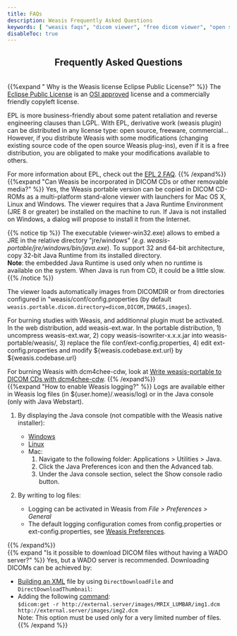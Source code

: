 ```yaml
---
title: FAQs
description: Weasis Frequently Asked Questions
keywords: [ "weasis faqs", "dicom viewer", "free dicom viewer", "open source dicom viewer", "weasis dicom viewer",  "multi-platform dicom viewer", "dicom", "pacs", "pacs viewer" ]
disableToc: true
---
```


## <center>Frequently Asked Questions</center>
<br>
{{%expand " Why is the Weasis license Eclipse Public License?" %}}
The <a target="_blank" href="http://www.eclipse.org/legal/epl-v20.html">Eclipse Public License</a> is an <a target="_blank" href="http://www.opensource.org">OSI approved</a> license and a commercially friendly copyleft license.

EPL is more business-friendly about some patent retaliation and reverse engineering clauses than LGPL. With EPL, derivative work (weasis plugin) can be distributed in any license type: open source, freeware, commercial... However, if you distribute Weasis with some modifications (changing existing source code of the open source Weasis plug-ins), even if it is a free distribution, you are obligated to make your modifications available to others.

For more information about EPL, check out the <a target="_blank" href="http://www.eclipse.org/legal/epl-2.0/faq.php">EPL 2 FAQ</a>.
{{% /expand%}}
<br>
{{%expand "Can Weasis be incorporated in DICOM CDs or other removable media?" %}}
Yes, the Weasis portable version can be copied in DICOM CD-ROMs as a multi-platform stand-alone viewer with launchers for Mac OS X, Linux and Windows. The viewer requires that a Java Runtime Environment (JRE 8 or greater) be installed on the machine to run. If Java is not installed on Windows, a dialog will propose to install it from the Internet.

{{% notice tip %}}
The executable (viewer-win32.exe) allows to embed a JRE in the relative directory "jre/windows" (_e.g. weasis-portable/jre/windows/bin/java.exe_). To support 32 and 64-bit architecture, copy 32-bit Java Runtime from its installed directory.<br>
**Note**: the embedded Java Runtime is used only when no runtime is available on the system. When Java is run from CD, it could be a little slow.
{{% /notice %}}

The viewer loads automatically images from DICOMDIR or from directories configured in "weasis/conf/config.properties (by default `weasis.portable.dicom.directory=dicom,DICOM,IMAGES,images`).

For burning studies with Weasis, and additionnal plugin must be activated. In the web distribution, add weasis-ext.war. In the portable distribution, 1) uncompress weasis-ext.war, 2) copy weasis-isowriter-x.x.x.jar into weasis-portable/weasis/, 3) replace the file conf/ext-config.properties, 4) edit ext-config.properties and modify ${weasis.codebase.ext.url} by ${weasis.codebase.url}

For burning Weasis with dcm4chee-cdw, look at [Write weasis-portable to DICOM CDs with dcm4chee-cdw](../old/dcm4chee/#write-weasis-portable-to-dicom-cds-with-dcm4chee-cdw).
{{% /expand%}}
<br>
{{%expand "How to enable Weasis logging?" %}}
Logs are available either in Weasis log files (in ${user.home}/.weasis/log) or in the Java console (only with Java Webstart).

1. By displaying the Java console (not compatible with the Weasis native installer):
    * <a target="_blank" href="http://www.java.com/en/download/help/javaconsole.xml">Windows</a>
    * <a target="_blank" href="http://www.java.com/en/download/help/enable_console_linux.xml">Linux</a>
    *  Mac:
        1. Navigate to the following folder: Applications > Utilities > Java.
        1. Click the Java Preferences icon and then the Advanced tab.
        1. Under the Java console section, select the Show console radio button.

2. By writing to log files:
    - Logging can be activated in Weasis from *File > Preferences > General*
    - The default logging configuration comes from config.properties or ext-config.properties, see [Weasis Preferences](../basics/customize/preferences).

{{% /expand%}}
<br>
{{% expand "Is it possible to download DICOM files without having a WADO server?" %}}
Yes, but a WADO server is recommended. Downloading DICOMs can be achieved by:

- [Building an XML](../basics/customize/integration/#build-an-xml-manifest-no-wado-server) file by using `DirectDownloadFile` and `DirectDownloadThumbnail`:
- Adding the following [command](../basics/commands/#dicom-get):<br>
    `$dicom:get -r http://external.server/images/MRIX_LUMBAR/img1.dcm  http://external.server/images/img2.dcm`<br>
    Note: This option must be used only for a very limited number of files.
{{% /expand %}}
<br>
